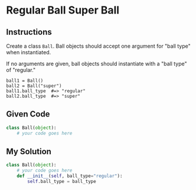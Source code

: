 # Regular Ball Super Ball

## Instructions

Create a class `Ball`. Ball objects should accept one argument for "ball type" when instantiated.

If no arguments are given, ball objects should instantiate with a "ball type" of "regular."

```
ball1 = Ball()
ball2 = Ball("super")
ball1.ball_type  #=> "regular"
ball2.ball_type  #=> "super"
```

## Given Code
```python
class Ball(object):
    # your code goes here
```

## My Solution
```python
class Ball(object):
    # your code goes here
    def __init__(self, ball_type="regular"):
        self.ball_type = ball_type
```
